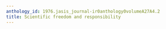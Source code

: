 ```yaml
---
anthology_id: 1976.jasis_journal-ir0anthology0volumeA27A4.2
title: Scientific freedom and responsibility
---
```

